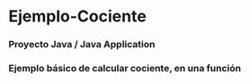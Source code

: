 # Ejemplo-Cociente
### Proyecto Java / Java Application
### Ejemplo básico de calcular cociente, en una función
